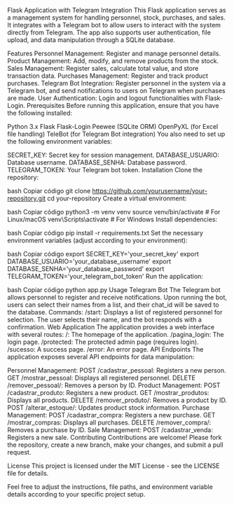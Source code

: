 Flask Application with Telegram Integration
This Flask application serves as a management system for handling personnel, stock, purchases, and sales. It integrates with a Telegram bot to allow users to interact with the system directly from Telegram. The app also supports user authentication, file upload, and data manipulation through a SQLite database.

Features
Personnel Management: Register and manage personnel details.
Product Management: Add, modify, and remove products from the stock.
Sales Management: Register sales, calculate total value, and store transaction data.
Purchases Management: Register and track product purchases.
Telegram Bot Integration: Register personnel in the system via a Telegram bot, and send notifications to users on Telegram when purchases are made.
User Authentication: Login and logout functionalities with Flask-Login.
Prerequisites
Before running this application, ensure that you have the following installed:

Python 3.x
Flask
Flask-Login
Peewee (SQLite ORM)
OpenPyXL (for Excel file handling)
TeleBot (for Telegram Bot integration)
You also need to set up the following environment variables:

SECRET_KEY: Secret key for session management.
DATABASE_USUARIO: Database username.
DATABASE_SENHA: Database password.
TELEGRAM_TOKEN: Your Telegram bot token.
Installation
Clone the repository:

bash
Copiar código
git clone https://github.com/yourusername/your-repository.git
cd your-repository
Create a virtual environment:

bash
Copiar código
python3 -m venv venv
source venv/bin/activate  # For Linux/macOS
venv\Scripts\activate     # For Windows
Install dependencies:

bash
Copiar código
pip install -r requirements.txt
Set the necessary environment variables (adjust according to your environment):

bash
Copiar código
export SECRET_KEY='your_secret_key'
export DATABASE_USUARIO='your_database_username'
export DATABASE_SENHA='your_database_password'
export TELEGRAM_TOKEN='your_telegram_bot_token'
Run the application:

bash
Copiar código
python app.py
Usage
Telegram Bot
The Telegram bot allows personnel to register and receive notifications. Upon running the bot, users can select their names from a list, and their chat_id will be saved to the database.
Commands:
/start: Displays a list of registered personnel for selection.
The user selects their name, and the bot responds with a confirmation.
Web Application
The application provides a web interface with several routes:
/: The homepage of the application.
/pagina_login: The login page.
/protected: The protected admin page (requires login).
/sucesso: A success page.
/error: An error page.
API Endpoints
The application exposes several API endpoints for data manipulation:

Personnel Management:
POST /cadastrar_pessoal: Registers a new person.
GET /mostrar_pessoal: Displays all registered personnel.
DELETE /remover_pessoal/<id>: Removes a person by ID.
Product Management:
POST /cadastrar_produto: Registers a new product.
GET /mostrar_produtos: Displays all products.
DELETE /remover_produto/<id>: Removes a product by ID.
POST /alterar_estoque/<id>: Updates product stock information.
Purchase Management:
POST /cadastrar_compra: Registers a new purchase.
GET /mostrar_compras: Displays all purchases.
DELETE /remover_compra/<id>: Removes a purchase by ID.
Sale Management:
POST /cadastrar_venda: Registers a new sale.
Contributing
Contributions are welcome! Please fork the repository, create a new branch, make your changes, and submit a pull request.

License
This project is licensed under the MIT License - see the LICENSE file for details.

Feel free to adjust the instructions, file paths, and environment variable details according to your specific project setup.
